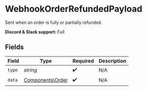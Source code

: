 # WebhookOrderRefundedPayload

Sent when an order is fully or partially refunded.

**Discord & Slack support:** Full


## Fields

| Field                                                | Type                                                 | Required                                             | Description                                          |
| ---------------------------------------------------- | ---------------------------------------------------- | ---------------------------------------------------- | ---------------------------------------------------- |
| `type`                                               | *string*                                             | :heavy_check_mark:                                   | N/A                                                  |
| `data`                                               | [Components\Order](../../Models/Components/Order.md) | :heavy_check_mark:                                   | N/A                                                  |